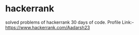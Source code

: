 # hackerrank
solved problems of hackerrank 30 days of code.
Profile Link:-https://www.hackerrank.com/Aadarsh23
